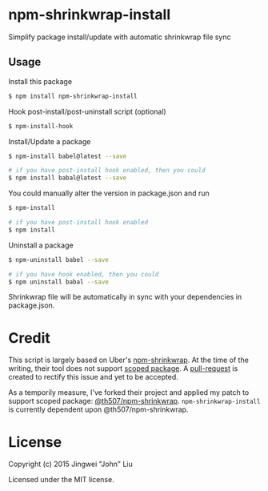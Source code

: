 # npm-shrinkwrap-install

Simplify package install/update with automatic shrinkwrap file sync

## Usage

Install this package
```bash
$ npm install npm-shrinkwrap-install
```

Hook post-install/post-uninstall script (optional)

```bash
$ npm-install-hook
```

Install/Update a package

```bash
$ npm-install babel@latest --save

# if you have post-install hook enabled, then you could
$ npm install babal@latest --save
```

You could manually alter the version in package.json and run

```bash
$ npm-install

# if you have post-install hook enabled
$ npm install
```

Uninstall a package

```bash
$ npm-uninstall babel --save

# if you have hook enabled, then you could
$ npm uninstall babal --save
```

Shrinkwrap file will be automatically in sync with your dependencies in package.json.

# Credit

This script is largely based on Uber's [npm-shrinkwrap](http://github.com/uber/npm-shrinkwrap). At the time of the writing, their tool does not support [scoped package](https://docs.npmjs.com/misc/scope). A [pull-request](https://github.com/uber/npm-shrinkwrap/pull/80) is created to rectify this issue and yet to be accepted.

As a temporily measure, I've forked their project and applied my patch to support scoped package: [@th507/npm-shrinkwrap](https://www.npmjs.com/package/@th507/npm-shrinkwrap). `npm-shrinkwrap-install` is currently dependent upon @th507/npm-shrinkwrap.

# License

Copyright (c) 2015 Jingwei "John" Liu

Licensed under the MIT license.
